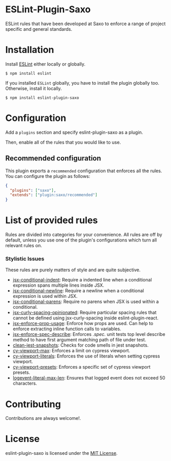 ESLint-Plugin-Saxo
==================

ESLint rules that have been developed at Saxo to enforce a range of project specific and general standards.

# Installation

Install [ESLint](https://www.github.com/eslint/eslint) either locally or globally.

    $ npm install eslint

If you installed `ESLint` globally, you have to install the plugin globally too. Otherwise, install it locally.

    $ npm install eslint-plugin-saxo

# Configuration

Add a `plugins` section and specify eslint-plugin-saxo as a plugin.

Then, enable all of the rules that you would like to use.

## Recommended configuration
This plugin exports a `recommended` configuration that enforces all the rules. You can configure the plugin as follows:

```json
{
  "plugins": ["saxo"],
  "extends": ["plugin:saxo/recommended"]
}
```
# List of provided rules
Rules are divided into categories for your convenience. All rules are off by default, unless you use one of the plugin's configurations which turn all relevant rules on.

### Stylistic Issues
These rules are purely matters of style and are quite subjective.
* [jsx-conditional-indent](docs/rules/jsx-conditional-indent.md): Require a indented line when a conditional expression spans multiple lines inside JSX.
* [jsx-conditional-newline](docs/rules/jsx-conditional-newline.md): Require a newline when a conditional expression is used within JSX.
* [jsx-conditional-parens](docs/rules/jsx-conditional-parens.md): Require no parens when JSX is used within a conditional.
* [jsx-curly-spacing-opinionated](docs/rules/jsx-curly-spacing-opinionated.md): Require particular spacing rules that cannot be defined using jsx-curly-spacing inside eslint-plugin-react.
* [jsx-enforce-prop-usage](docs/rules/jsx-enforce-prop-usage.md): Enforce how props are used. Can help to enforce extracting inline function calls to variables.
* [jsx-enforce-spec-describe](docs/rules/jsx-enforce-spec-describe.md): Enforces *.spec.* unit tests top level describe method to have first argument matching path of file under test.
* [clean-jest-snapshots](docs/rules/clean-jest-snapshots.md): Checks for code smells in jest snapshots.
* [cy-viewport-max](docs/rules/cy-viewport-max.md): Enforces a limit on cypress viewport.
* [cy-viewport-literals](docs/rules/cy-viewport-literals.md): Enforces the use of literals when setting cypress viewport.
* [cy-viewport-presets](docs/rules/cy-viewport-presets.md): Enforces a specific set of cypress viewport presets.
* [logevent-literal-max-len](docs/rules/logevent-literal-max-len.md): Ensures that logged event does not exceed 50 characters.

# Contributing
Contributions are always welcome!.

# License

eslint-plugin-saxo is licensed under the [MIT License](http://www.opensource.org/licenses/mit-license.php).
